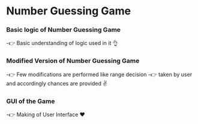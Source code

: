 # Number Guessing Game

### Basic logic of Number Guessing Game
-👉 Basic understanding of logic used in it 👌
### Modified Version of Number Guessing Game
-👉 Few modifications are performed like range decision 
-👉 taken by user and accordingly chances are provided ✌
### GUI of the Game
-👉 Making of User Interface ❤

